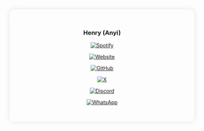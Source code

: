 <div align="center" style="background-color:#f4cd8; padding: 30px; border-radius: 12px; box-shadow: 0 0 15px rgba(0,0,0,0.1);">

### Henry (Anyi)

<!-- Spotify -->

[![Spotify](https://img.shields.io/badge/Spotify-Listen-6B4C36?style=for-the-badge&logo=spotify&logoColor=white&v=1)](https://spotify.link/bpTkzgGnGXb)

<!-- Website -->

[![Website](https://img.shields.io/badge/Website-Visit-6B4C36?style=for-the-badge&logo=about.me&logoColor=white)](https://universal-henify.vercel.app/)

<!-- GitHub -->

[![GitHub](https://img.shields.io/badge/GitHub-Profile-6B4C36?style=for-the-badge&logo=github&logoColor=white)](https://github.com/ifyOke0)

<!-- X (Twitter) -->

[![X](https://img.shields.io/badge/X-Tweet-6B4C36?style=for-the-badge&logo=x&logoColor=white)](https://x.com/IfyOke0?s=09)

<!-- Discord -->

[![Discord](https://img.shields.io/badge/Discord-Chat-6B4C36?style=for-the-badge&logo=discord&logoColor=white)](https://discordapp.com/users/1262097173894660160)

<!-- Whatsapp -->

[![WhatsApp](https://img.shields.io/badge/WhatsApp-Chat-6B4C36?style=for-the-badge&logo=whatsapp&logoColor=white)](https://wa.me/2348160813334)

</div>
